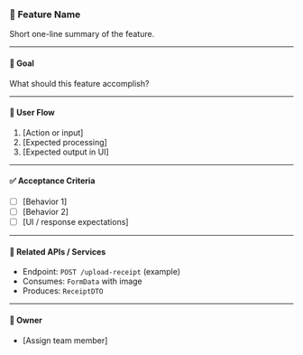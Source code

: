 ### 🧠 Feature Name
Short one-line summary of the feature.

---

#### 📌 Goal
What should this feature accomplish?

---

#### 📲 User Flow
1. [Action or input]
2. [Expected processing]
3. [Expected output in UI]

---

#### ✅ Acceptance Criteria
- [ ] [Behavior 1]
- [ ] [Behavior 2]
- [ ] [UI / response expectations]

---

#### 🔗 Related APIs / Services
- Endpoint: `POST /upload-receipt` (example)
- Consumes: `FormData` with image
- Produces: `ReceiptDTO`

---

#### 👤 Owner
- [Assign team member]

